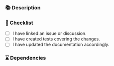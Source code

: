 ### 📚 Description

<!-- Describe your changes in detail -->
<!-- Why is this change required? What problem does it solve? -->
<!-- If it resolves an open issue, please link to the issue here. For example "Closes #1337" -->

### 📝 Checklist

<!-- Put an `x` in all the boxes that apply. -->
<!-- If your change requires a documentation PR, please link it appropriately -->
<!-- If you're unsure about any of these, don't hesitate to ask. We're here to help! -->

- [ ] I have linked an issue or discussion.
- [ ] I have created tests covering the changes.
- [ ] I have updated the documentation accordingly.

### ⌛ Dependencies
<!-- List all open pull requests that this PR logically depends on -->
<!--
- #xyz: short description why this is a dependency
- #abc: ...
-->

